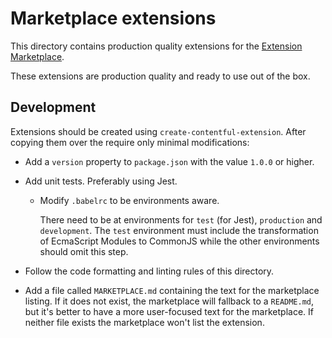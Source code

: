 # Marketplace extensions

This directory contains production quality extensions for the
[Extension Marketplace](https://www.contentful.com/developers/marketplace).

These extensions are production quality and ready to use out of the box.

## Development

Extensions should be created using `create-contentful-extension`. After copying them over the require only minimal
modifications:

- Add a `version` property to `package.json` with the value `1.0.0` or higher.
- Add unit tests. Preferably using Jest.

  - Modify `.babelrc` to be environments aware.

    There need to be at environments for `test` (for Jest), `production` and `development`. The `test` environment must
    include the transformation of EcmaScript Modules to CommonJS while the other environments should omit this step.

- Follow the code formatting and linting rules of this directory.
- Add a file called `MARKETPLACE.md` containing the text for the marketplace listing. If it does not exist, the
  marketplace will fallback to a `README.md`, but it's better to have a more user-focused text for the marketplace. If
  neither file exists the marketplace won't list the extension.

